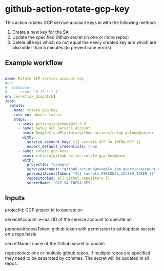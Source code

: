 # github-action-rotate-gcp-key

This action rotates GCP service account keys in with the following method:

1. Create a new key for the SA
2. Update the specified Github secret (in one or more repos)
3. Delete all keys which do not equal the newly created key and which are also older than 5 minutes (to prevent race errors)

## Example workflow

```yaml

name: Rotate GCP service account key
#on:
#  schedule:
#    - cron: '0 12 * * 1'
on: [workflow_dispatch]
jobs:
  rotate:
    name: rotate gcp key
    runs-on: ubuntu-latest
    steps:
      - uses: actions/checkout@v2.0.0
      - name: Setup GCP Service Account
        uses: GoogleCloudPlatform/github-actions/setup-gcloud@master
        with:
          service_account_key: ${{ secrets.GCP_SA_INFRA_KEY }}
          export_default_credentials: true
      - name: rotate gcp keys
        uses: miklosn/github-action-rotate-gcp-key@main
        with:
          projectId: "example"
          serviceAccount: "github-actions@example.iam.gserviceaccount.com"
          personalAccessToken: "${{ secrets.PERSONAL_ACCESS_TOKEN }}"
          repositories: ${{ github.repository }}
          secretName: "GCP_SA_INFRA_KEY"
```

## Inputs


projectId: GCP project id to operate on

serviceAccount: e-mail ID of the service account to operate on

personalAccessToken: github token with permission to add/update secrets on a repo basis

secretName: name of the Github secret to update

repositories: one or multiple github repos. If multiple repos are specified they need to be separated by commas. 
The secret will be updated in all repos.

